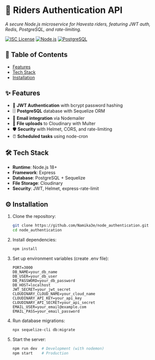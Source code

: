 # 🚀 Riders Authentication API  
*A secure Node.js microservice for Havesta riders, featuring JWT auth, Redis, PostgreSQL, and rate-limiting.*  

[![ISC License](https://img.shields.io/badge/License-ISC-blue.svg)](https://opensource.org/licenses/ISC)
[![Node.js](https://img.shields.io/badge/Node.js->=18-green.svg)](https://nodejs.org/)
[![PostgreSQL](https://img.shields.io/badge/PostgreSQL-Supported-blue.svg)](https://www.postgresql.org/)


## 📌 Table of Contents  
- [Features](#-features)  
- [Tech Stack](#-tech-stack)  
- [Installation](#-installation)  


## ✨ Features  
- 🔐 **JWT Authentication** with bcrypt password hashing  
- 🗄️ **PostgreSQL** database with Sequelize ORM   
- 📧 **Email integration** via Nodemailer  
- 📁 **File uploads** to Cloudinary with Multer  
- 🛡️ **Security** with Helmet, CORS, and rate-limiting  
- ⏰ **Scheduled tasks** using node-cron  

## 🛠️ Tech Stack  
- **Runtime**: Node.js 18+  
- **Framework**: Express  
- **Database**: PostgreSQL + Sequelize  
- **File Storage**: Cloudinary  
- **Security**: JWT, Helmet, express-rate-limit  

## ⚙️ Installation  
1. Clone the repository:  
   ```bash
   git clone https://github.com/Namika3e/node_authentication.git
   cd node_authentication

 2. Install dependencies:
    ```bash
    npm install

3. Set up environment variables (create .env file):
   ```env
   PORT=3000
   DB_NAME=your_db_name
   DB_USER=your_db_user
   DB_PASSWORD=your_db_password
   DB_HOST=localhost
   JWT_SECRET=your_jwt_secret
   CLOUDINARY_CLOUD_NAME=your_cloud_name
   CLOUDINARY_API_KEY=your_api_key
   CLOUDINARY_API_SECRET=your_api_secret
   EMAIL_USER=your_email@example.com
   EMAIL_PASS=your_email_password
4. Run database migrations:
   ```bash
   npx sequelize-cli db:migrate
5. Start the server:
   ```bash
   npm run dev  # Development (with nodemon)
   npm start    # Production
